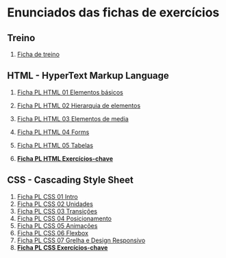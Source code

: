 # Enunciados das fichas de exercícios

## Treino
1. [Ficha de treino](/Ficha-PL-0-Treino/enunciado.md)


## HTML - HyperText Markup Language
1. [Ficha PL HTML 01 Elementos básicos](/Ficha-PL-1HTML-01-Elementos-basicos/enunciado.md)
1. [Ficha PL HTML 02 Hierarquia de elementos](/Ficha-PL-1HTML-02-Hierarquia-de-elementos/enunciado.md)
1. [Ficha PL HTML 03 Elementos de media](/Ficha-PL-1HTML-03-Elementos-de-media/enunciado.md)
1. [Ficha PL HTML 04 Forms](/Ficha-PL-1HTML-04-Forms/enunciado.md)
1. [Ficha PL HTML 05 Tabelas](/Ficha-PL-1HTML-05-Tabelas/enunciado.md)
  
1. **[Ficha PL HTML Exercícios-chave](/Ficha-PL-1HTML-Exercicios-Chave/enunciado.md)**

## CSS - Cascading Style Sheet
1. [Ficha PL CSS 01 Intro](/Ficha-PL-2CSS-01-CSS-Intro/enunciado.md)
1. [Ficha PL CSS 02 Unidades](/Ficha-PL-2CSS-02-Unidades/enunciado.md)
1. [Ficha PL CSS 03 Transições](/Ficha-PL-2CSS-03-Transicoes/enunciado.md)
1. [Ficha PL CSS 04 Posicionamento](/Ficha-PL-2CSS-04-Posicionamento/enunciado.md)
1. [Ficha PL CSS 05 Animações](/Ficha-PL-2CSS-05-Animacoes/enunciado.md)
1. [Ficha PL CSS 06 Flexbox](/Ficha-PL-2CSS-06-Flexbox/enunciado.md)
1. [Ficha PL CSS 07 Grelha e Design Responsivo](/Ficha-PL-2CSS-07-Grid-and-Responsive-Web-Design/enunciado.md)
1. **[Ficha PL CSS Exercícios-chave](/Ficha-PL-2CSS-Exercicios-Chave/enunciado.md)**